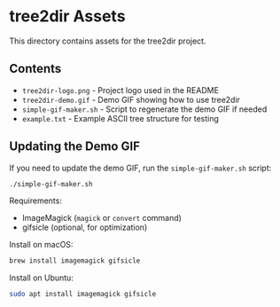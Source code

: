 # tree2dir Assets

This directory contains assets for the tree2dir project.

## Contents

- `tree2dir-logo.png` - Project logo used in the README
- `tree2dir-demo.gif` - Demo GIF showing how to use tree2dir
- `simple-gif-maker.sh` - Script to regenerate the demo GIF if needed
- `example.txt` - Example ASCII tree structure for testing

## Updating the Demo GIF

If you need to update the demo GIF, run the `simple-gif-maker.sh` script:

```bash
./simple-gif-maker.sh
```

Requirements:
- ImageMagick (`magick` or `convert` command)
- gifsicle (optional, for optimization)

Install on macOS:
```bash
brew install imagemagick gifsicle
```

Install on Ubuntu:
```bash
sudo apt install imagemagick gifsicle
``` 